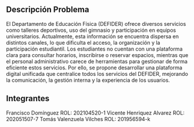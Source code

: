 ## Descripción Problema
El Departamento de Educación Física (DEFIDER) ofrece diversos servicios como talleres deportivos, uso del gimnasio y participación en equipos universitarios. Actualmente, esta información se encuentra dispersa en distintos canales, lo que dificulta el acceso, la organización y la participación estudiantil.
Los estudiantes no cuentan con una plataforma clara para consultar horarios, inscribirse o reservar espacios, mientras que el personal administrativo carece de herramientas para gestionar de forma eficiente estos servicios.
Por ello, se propone desarrollar una plataforma digital unificada que centralice todos los servicios del DEFIDER, mejorando la comunicación, la gestión interna y la experiencia de los usuarios.


## Integrantes
Francisco Domínguez ROL: 202104520-1
Vicente Henriquez Alvarez ROL: 202051507-7
Tomás Valenzuela Vilches ROL: 201956594-k 